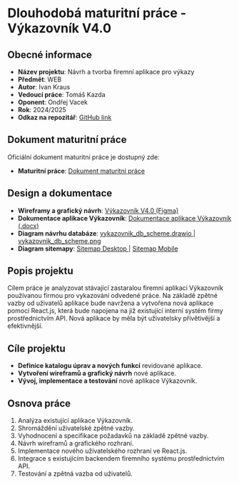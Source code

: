<h1>Dlouhodobá maturitní práce - Výkazovník V4.0</h1>

<div class="section">
    <h2 class="section-title">Obecné informace</h2>
    <ul>
        <li><strong>Název projektu</strong>: Návrh a tvorba firemní aplikace pro výkazy</li>
        <li><strong>Předmět</strong>: WEB</li>
        <li><strong>Autor</strong>: Ivan Kraus</li>
        <li><strong>Vedoucí práce</strong>: Tomáš Kazda</li>
        <li><strong>Oponent</strong>: Ondřej Vacek</li>
        <li><strong>Rok</strong>: 2024/2025</li>
        <li><strong>Odkaz na repozitář</strong>: 
            <a href="https://github.com/pslib-cz/MP2024-25_Kraus-Ivan_Navrh-a-tvorba-firemni-aplikace-pro-vykazy">GitHub link</a>
        </li>
    </ul>
</div>

<div class="section">
    <h2 class="section-title">Dokument maturitní práce</h2>
    <p>Oficiální dokument maturitní práce je dostupný zde:</p>
    <ul>
        <li><strong>Maturitní práce</strong>: 
            <a href="Dokumentace/Návrh databáze a API endpointů/Dokumentace aplikace Výkazovník.docx">
                Dokument maturitní práce
            </a>
        </li>
    </ul>
</div>

<div class="section">
    <h2 class="section-title">Design a dokumentace</h2>
    <ul>
        <li><strong>Wireframy a grafický návrh</strong>: 
            <a href="Dokumentace/Figma export wireframů a finálního designu/Výkazovník V4.0.fig">
                Výkazovník V4.0 (Figma)
            </a>
        </li>
        <li><strong>Dokumentace aplikace Výkazovník</strong>: 
            <a href="Dokumentace/Návrh databáze a API endpointů/Dokumentace aplikace Výkazovník.docx">
                Dokumentace aplikace Výkazovník (.docx)
            </a>
        </li>
        <li><strong>Diagram návrhu databáze</strong>: 
            <a href="Dokumentace/Diagram návrhu databáze/vykazovnik_db_scheme.drawio">
                vykazovnik_db_scheme.drawio
            </a> |
            <a href="Dokumentace/Diagram návrhu databáze/vykazovnik_db_scheme.drawio.png">
                vykazovnik_db_scheme.png
            </a>
        </li>
        <li><strong>Diagram sitemapy</strong>: 
            <a href="Dokumentace/Diagramy sitemapy/Výkazovník-V4.0-sitemap-desktop.drawio.png">
                Sitemap Desktop
            </a> |
            <a href="Dokumentace/Diagramy sitemapy/Výkazovník-V4.0-sitemap-mobile.drawio.png">
                Sitemap Mobile
            </a>
        </li>
    </ul>
</div>

<div class="section">
    <h2 class="section-title">Popis projektu</h2>
    <p>
        Cílem práce je analyzovat stávající zastaralou firemní aplikaci Výkazovník používanou firmou pro vykazování odvedené práce.
        Na základě zpětné vazby od uživatelů aplikace bude navržena a vytvořena nová aplikace pomocí React.js, která bude napojena na již existující interní systém firmy prostřednictvím API.
        Nová aplikace by měla být uživatelsky přívětivější a efektivnější.
    </p>
</div>

<div class="section">
    <h2 class="section-title">Cíle projektu</h2>
    <ul>
        <li><strong>Definice katalogu úprav a nových funkcí</strong> revidované aplikace.</li>
        <li><strong>Vytvoření wireframů a grafický návrh</strong> nové aplikace.</li>
        <li><strong>Vývoj, implementace a testování</strong> nové aplikace Výkazovník.</li>
    </ul>
</div>

<div class="section">
    <h2 class="section-title">Osnova práce</h2>
    <ol>
        <li>Analýza existující aplikace Výkazovník.</li>
        <li>Shromáždění uživatelské zpětné vazby.</li>
        <li>Vyhodnocení a specifikace požadavků na základě zpětné vazby.</li>
        <li>Návrh wireframů a grafického rozhraní.</li>
        <li>Implementace nového uživatelského rozhraní ve React.js.</li>
        <li>Integrace s existujícím backendem firemního systému prostřednictvím API.</li>
        <li>Testování a zpětná vazba od uživatelů.</li>
    </ol>
</div>
